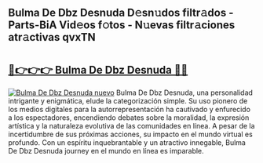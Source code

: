 ## Bulma De Dbz Desnuda D𝚎sn𝚞dos filtr𝚊dos - Parts-BiA Vid𝚎os f𝚘tos - N𝚞evas filtr𝚊ciones atr𝚊ctivas qvxTN

# <h2><a href="http://mb47euh.tromn.icu/?c=Bulma+De+Dbz+Desnuda">🔗👉👉👉 Bulma De Dbz Desnuda 🔗🔗</a></h2>

[![Bulma De Dbz Desnuda nuevo](https://i.imgur.com/pEAQMta.gif)](http://mb47euh.tromn.icu/?c=Bulma+De+Dbz+Desnuda)
Bulma De Dbz Desnuda, una personalidad intrigante y enigmática, elude la categorización simple. Su uso pionero de los medios digitales para la autorrepresentación ha cautivado y enfurecido a los espectadores, encendiendo debates sobre la moralidad, la expresión artística y la naturaleza evolutiva de las comunidades en línea. A pesar de la incertidumbre de sus próximas acciones, su impacto en el mundo virtual es profundo. Con un espíritu inquebrantable y un atractivo innegable, Bulma De Dbz Desnuda journey en el mundo en línea es imparable.
